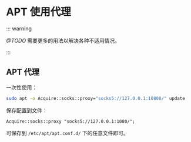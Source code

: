 # APT 使用代理

::: warning

*@TODO* 需要更多的用法以解决各种不适用情况。

:::

## APT 代理

一次性使用：

```bash
sudo apt -o Acquire::socks::proxy="socks5://127.0.0.1:10808/" update
```

保存配置到文件：

```properties
Acquire::socks::proxy "socks5://127.0.0.1:1080/";
```

可保存到 `/etc/apt/apt.conf.d/` 下的任意文件即可。
